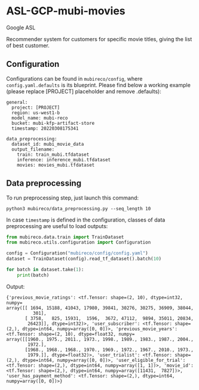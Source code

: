 # ASL-GCP-mubi-movies
Google ASL 

Recommender system for customers for specific movie titles, giving the list of best customer.

## Configuration
Configurations can be found in `mubireco/config`, where `config.yaml.defaults` is its blueprint. Please find below a working example (please replace [PROJECT] placeholder and remove .defaults):
```
general:
  project: [PROJECT]
  region: us-west1-b
  model_name: mubi-reco
  bucket: mubi-kfp-artifact-store
  timestamp: 20220308175341

data_preprocessing:
  dataset_id: mubi_movie_data
  output_filename:
    train: train_mubi.tfdataset
    inference: inference_mubi.tfdataset
    movies: movies_mubi.tfdataset
```

## Data preprocessing
To run preprocessing step, just launch this command:
```
python3 mubireco/data_preprocessing.py --seq_length 10
```
In case `timestamp` is defined in the configuration, classes of data preprocessing are useful to load outputs:
```python
from mubireco.data.train import TrainDataset
from mubireco.utils.configuration import Configuration

config = Configuration("mubireco/config/config.yaml")
dataset = TrainDataset(config).read_tf_dataset().batch(10)

for batch in dataset.take(1):
    print(batch)
```
Output:
```
{'previous_movie_ratings': <tf.Tensor: shape=(2, 10), dtype=int32, numpy=
array([[ 1694, 15188, 41043, 17980, 39841, 30276, 30275, 36909, 38044,
          301],
       [ 3758,   825, 15931,  1596,  3672, 47112,  9894, 35011, 20834,
        26423]], dtype=int32)>, 'user_subscriber': <tf.Tensor: shape=(2,), dtype=int64, numpy=array([0, 0])>, 'previous_movie_years': <tf.Tensor: shape=(2, 10), dtype=float32, numpy=
array([[1960., 1975., 2011., 1973., 1998., 1989., 1983., 1987., 2004.,
        1972.],
       [1968., 1968., 1968., 1970., 1969., 1972., 1967., 2010., 1973.,
        1979.]], dtype=float32)>, 'user_trialist': <tf.Tensor: shape=(2,), dtype=int64, numpy=array([0, 0])>, 'user_eligible_for_trial': <tf.Tensor: shape=(2,), dtype=int64, numpy=array([1, 1])>, 'movie_id': <tf.Tensor: shape=(2,), dtype=int64, numpy=array([11431,  7827])>, 'user_has_payment_method': <tf.Tensor: shape=(2,), dtype=int64, numpy=array([0, 0])>}
```